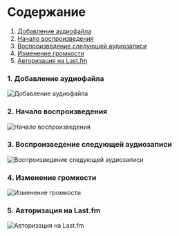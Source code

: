 # Содержание
1. [Добавление аудиофайла](#1)
2. [Начало воспроизведения](#2)
3. [Воспроизведение следующей аудиозаписи](#3)
4. [Изменение громкости](#4)
5. [Авторизация на Last.fm](#5)

### 1. Добавление аудиофайла<a name="1"></a>
![Добавление аудиофайла]()

### 2. Начало воспроизведения<a name="2"></a>
![Начало воспроизведения]()
  
### 3. Воспроизведение следующей аудиозаписи<a name="3"></a>
![Воспроизведение следующей аудиозаписи]()

### 4. Изменение громкости<a name="4"></a>
![Изменение громкости]()

### 5. Авторизация на Last.fm<a name="5"></a>
![Авторизация на Last.fm]()

